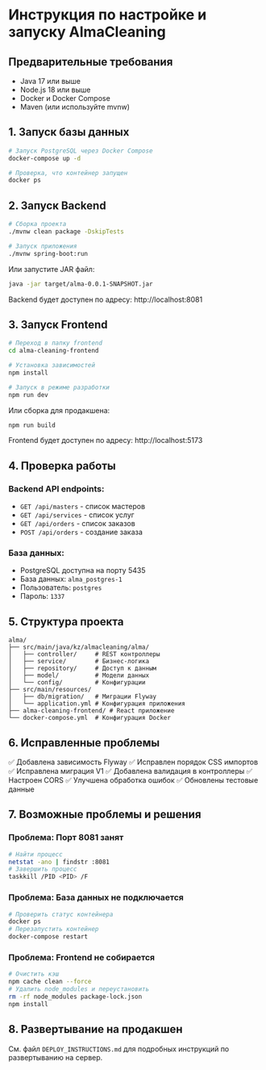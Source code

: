 # Инструкция по настройке и запуску AlmaCleaning

## Предварительные требования

- Java 17 или выше
- Node.js 18 или выше
- Docker и Docker Compose
- Maven (или используйте mvnw)

## 1. Запуск базы данных

```bash
# Запуск PostgreSQL через Docker Compose
docker-compose up -d

# Проверка, что контейнер запущен
docker ps
```

## 2. Запуск Backend

```bash
# Сборка проекта
./mvnw clean package -DskipTests

# Запуск приложения
./mvnw spring-boot:run
```

Или запустите JAR файл:
```bash
java -jar target/alma-0.0.1-SNAPSHOT.jar
```

Backend будет доступен по адресу: http://localhost:8081

## 3. Запуск Frontend

```bash
# Переход в папку frontend
cd alma-cleaning-frontend

# Установка зависимостей
npm install

# Запуск в режиме разработки
npm run dev
```

Или сборка для продакшена:
```bash
npm run build
```

Frontend будет доступен по адресу: http://localhost:5173

## 4. Проверка работы

### Backend API endpoints:
- `GET /api/masters` - список мастеров
- `GET /api/services` - список услуг
- `GET /api/orders` - список заказов
- `POST /api/orders` - создание заказа

### База данных:
- PostgreSQL доступна на порту 5435
- База данных: `alma_postgres-1`
- Пользователь: `postgres`
- Пароль: `1337`

## 5. Структура проекта

```
alma/
├── src/main/java/kz/almacleaning/alma/
│   ├── controller/     # REST контроллеры
│   ├── service/        # Бизнес-логика
│   ├── repository/     # Доступ к данным
│   ├── model/          # Модели данных
│   └── config/         # Конфигурации
├── src/main/resources/
│   ├── db/migration/   # Миграции Flyway
│   └── application.yml # Конфигурация приложения
├── alma-cleaning-frontend/ # React приложение
└── docker-compose.yml  # Конфигурация Docker
```

## 6. Исправленные проблемы

✅ Добавлена зависимость Flyway
✅ Исправлен порядок CSS импортов
✅ Исправлена миграция V1
✅ Добавлена валидация в контроллеры
✅ Настроен CORS
✅ Улучшена обработка ошибок
✅ Обновлены тестовые данные

## 7. Возможные проблемы и решения

### Проблема: Порт 8081 занят
```bash
# Найти процесс
netstat -ano | findstr :8081
# Завершить процесс
taskkill /PID <PID> /F
```

### Проблема: База данных не подключается
```bash
# Проверить статус контейнера
docker ps
# Перезапустить контейнер
docker-compose restart
```

### Проблема: Frontend не собирается
```bash
# Очистить кэш
npm cache clean --force
# Удалить node_modules и переустановить
rm -rf node_modules package-lock.json
npm install
```

## 8. Развертывание на продакшен

См. файл `DEPLOY_INSTRUCTIONS.md` для подробных инструкций по развертыванию на сервер. 